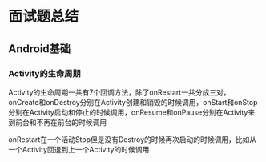 # 面试题总结
## Android基础
### Activity的生命周期

Activity的生命周期一共有7个回调方法，除了onRestart一共分成三对，
onCreate和onDestroy分别在Activity创建和销毁的时候调用，onStart和onStop分别在Activity启动和停止的时候调用，onResume和onPause分别在Activity来到前台和不再在前台的时候调用


onRestart在一个活动Stop但是没有Destroy的时候再次启动的时候调用，比如从一个Activity回退到上一个Activity的时候调用

